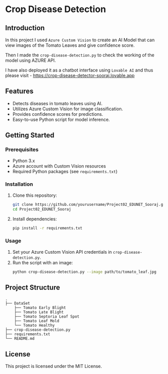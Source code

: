 # Crop Disease Detection

## Introduction

In this project I used `Azure Custom Vision` to create an AI Model that can view images of the Tomato Leaves and give confidence score. 

Then I made the `crop-disease-detection.py` to check the working of the model using AZURE API.

I have also deployed it as a chatbot interface using `Lovable AI` and thus please visit - https://crop-disease-detector-sooraj.lovable.app

## Features

- Detects diseases in tomato leaves using AI.
- Utilizes Azure Custom Vision for image classification.
- Provides confidence scores for predictions.
- Easy-to-use Python script for model inference.

## Getting Started

### Prerequisites

- Python 3.x
- Azure account with Custom Vision resources
- Required Python packages (see `requirements.txt`)

### Installation

1. Clone this repository:
    ```bash
    git clone https://github.com/yourusername/Project02_EDUNET_Sooraj.git
    cd Project02_EDUNET_Sooraj
    ```
2. Install dependencies:
    ```bash
    pip install -r requirements.txt
    ```

### Usage

1. Set your Azure Custom Vision API credentials in `crop-disease-detection.py`.
2. Run the script with an image:
    ```bash
    python crop-disease-detection.py --image path/to/tomato_leaf.jpg
    ```

## Project Structure

```
.
├── DataSet
    ├── Tomato Early Blight
    ├── Tomato Late Blight
    ├── Tomato Septoria Leaf Spot
    ├── Tomato Leaf Mold
    └── Tomato Healthy
├── crop-disease-detection.py
├── requirements.txt
└── README.md
```

## License

This project is licensed under the MIT License.